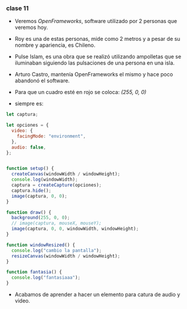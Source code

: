 ### clase 11

- Veremos *OpenFrameworks*, software utilizado por 2 personas que veremos hoy.

- Roy es una de estas personas, mide como 2 metros y a pesar de su nombre y apariencia, es Chileno.

- Pulse Islam, es una obra que se realizó utilizando ampolletas que se iluminaban siguiendo las pulsaciones de una persona en una isla.

- Arturo Castro, mantenía OpenFrameworks el mismo y hace poco abandonó el software.

- Para que un cuadro esté en rojo se coloca: *(255, 0, 0)*
- siempre es:

``` javascript
let captura;

let opciones = {
  video: {
    facingMode: "environment",
  },
  audio: false,
};


function setup() {
  createCanvas(windowWidth / windowHeight);
  console.log(windowWidth);
  captura = createCapture(opciones);
  captura.hide();
  image(captura, 0, 0);
}

function draw() {
  background(255, 0, 0);
  // image(captura, mouseX, mouseY);
  image(captura, 0, 0, windowWidth, windowHeight);
}

function windowResized() {
  console.log("cambio la pantalla");
  resizeCanvas(windowWidth / windowHeight);
}

function fantasia() {
  console.log("fantasiaaa");
}
```
- Acabamos de aprender a hacer un elemento para catura de audio y video.




